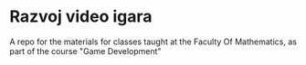 # Razvoj video igara
A repo for the materials for classes taught at the Faculty Of Mathematics, as part of the course "Game Development"
